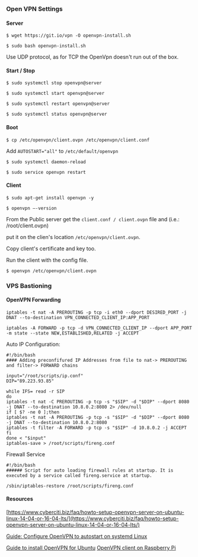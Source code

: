 ### Open VPN Settings

#### Server

``$ wget https://git.io/vpn -O openvpn-install.sh``

``$ sudo bash openvpn-install.sh``

Use UDP protocol, as for TCP the OpenVpn doesn't run out of the box.

#### Start / Stop

``$ sudo systemctl stop openvpn@server``

``$ sudo systemctl start openvpn@server``

``$ sudo systemctl restart openvpn@server``

``$ sudo systemctl status openvpn@server``

#### Boot

``$ cp /etc/openvpn/client.ovpn /etc/openvpn/client.conf``

Add ``AUTOSTART="all"`` to ``/etc/default/openvpn``

``$ sudo systemctl daemon-reload``

``$ sudo service openvpn restart``

#### Client

``$ sudo apt-get install openvpn -y``

``$ openvpn –-version``

From the Public server get the ``client.conf / client.ovpn`` file and (i.e.: /root/client.ovpn)

put it on the clien's location ``/etc/openvpn/client.ovpn``.

Copy client's certificate and key too.

Run the client with the config file.

``$ openvpn /etc/openvpn/client.ovpn``


### VPS Bastioning

#### OpenVPN Forwarding


``iptables -t nat -A PREROUTING -p tcp -i eth0 --dport DESIRED_PORT -j DNAT --to-destination VPN_CONNECTED_CLIENT_IP:APP_PORT``

``iptables -A FORWARD -p tcp -d VPN_CONNECTED_CLIENT_IP --dport APP_PORT -m state --state NEW,ESTABLISHED,RELATED -j ACCEPT``

Auto IP Configuration:
```
#!/bin/bash
#### Adding preconfifured IP Addresses from file to nat-> PREROUTING and filter-> FORWARD chains

input="/root/scripts/ip.conf"
DIP="89.223.93.85"

while IFS= read -r SIP
do
iptables -t nat -C PREROUTING -p tcp -s "$SIP" -d "$DIP" --dport 8080 -j DNAT --to-destination 10.8.0.2:8080 2> /dev/null
if [ $? -ne 0 ];then
iptables -t nat -A PREROUTING -p tcp -s "$SIP" -d "$DIP" --dport 8080 -j DNAT --to-destination 10.8.0.2:8080
iptables -t filter -A FORWARD -p tcp -s "$SIP" -d 10.8.0.2 -j ACCEPT
fi
done < "$input"
iptables-save > /root/scripts/fireng.conf
```

Firewall Service
```
#!/bin/bash
###### Script for auto loading firewall rules at startup. It is executed by a service called fireng.service at startup.

/sbin/iptables-restore /root/scripts/fireng.conf
```

#### Resources

[https://www.cyberciti.biz/faq/howto-setup-openvpn-server-on-ubuntu-linux-14-04-or-16-04-lts/](https://www.cyberciti.biz/faq/howto-setup-openvpn-server-on-ubuntu-linux-14-04-or-16-04-lts/)

[Guide: Configure OpenVPN to autostart on systemd Linux](https://www.smarthomebeginner.com/configure-openvpn-to-autostart-linux/)

[Guide to install OpenVPN for Ubuntu](https://www.ovpn.com/en/guides/ubuntu-gui)
[OpenVPN client on Raspberry Pi](http://kernelreloaded.com/openvpn-client-on-raspberry-pi/)
